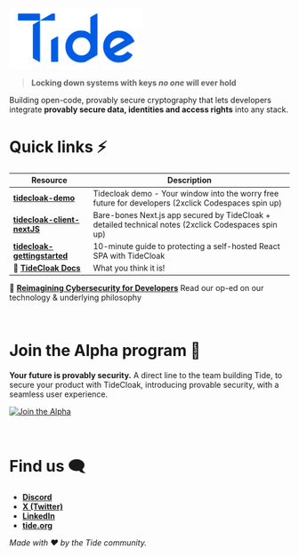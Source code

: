 <div>
  <img src="./TideLogo-Wordmark-Blue.png" alt="Tide logo" width="240"/>
</div>

> **Locking down systems with keys *no one* will ever hold**

Building open-code, provably secure cryptography that lets developers integrate **provably secure data, identities and access rights** into any stack.


# Quick links ⚡️

| Resource | Description |
|---|---|
| **[tidecloak-demo](https://github.com/tide-foundation/tidecloak-demo)** | Tidecloak demo - Your window into the worry free future for developers (2xclick Codespaces spin up) |
| **[tidecloak-client-nextJS](https://github.com/tide-foundation/tidecloak-client-nextJS)** | Bare-bones Next.js app secured by TideCloak + detailed technical notes (2xclick Codespaces spin up) |
| **[tidecloak-gettingstarted](https://github.com/tide-foundation/tidecloak-gettingstarted)** | 10-minute guide to protecting a self-hosted React SPA with TideCloak |
| 📰 **[TideCloak Docs](https://docs.tidecloak.com/docs/intro)** | What you think it is! |

📌 **[Reimagining Cybersecurity for Developers](https://tide.org/blog/rethinking-cybersecurity-for-developers)** Read our op-ed on our technology & underlying philosophy

<br />

# Join the Alpha program 🚀

**Your future is provably security.**
A direct line to the team building Tide, to secure your product with TideCloak, introducing provable security, with a seamless user experience.

[![Join the Alpha](https://img.shields.io/badge/Join_the_Alpha-0A81C4?style=for-the-badge&logo=apachespark&logoColor=white)](https://tide.org/alpha)

<br />

# Find us 🗨️

- [**Discord**](https://discord.gg/XBMd9ny2q5)
- [**X (Twitter)**](https://twitter.com/tidefoundation)
- [**LinkedIn**](https://www.linkedin.com/company/tide-foundation/)
- [**tide.org**](https://tide.org)

*Made with ❤️ by the Tide community.*
